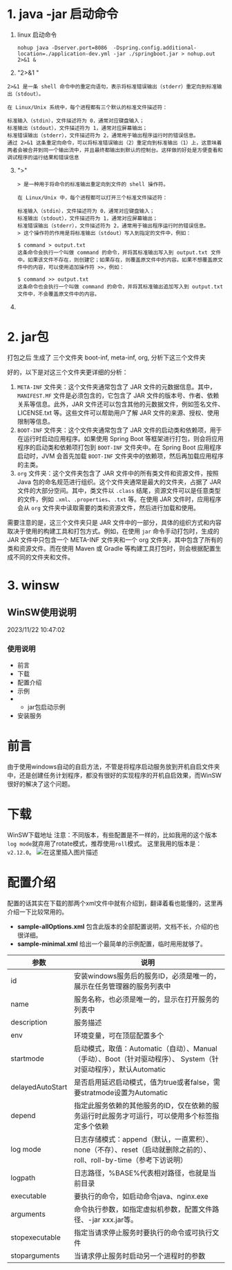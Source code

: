 # 1. java -jar 启动命令

1. linux 启动命令

   ```shell
   nohup java -Dserver.port=8086  -Dspring.config.additional-location=./application-dev.yml -jar ./springboot.jar > nohup.out 2>&1 &
   
   ```

2. "2>&1 "

```
2>&1 是一条 shell 命令中的重定向语句，表示将标准错误输出（stderr）重定向到标准输出（stdout）。

在 Linux/Unix 系统中，每个进程都有三个默认的标准文件描述符：

标准输入（stdin），文件描述符为 0，通常对应键盘输入；
标准输出（stdout），文件描述符为 1，通常对应屏幕输出；
标准错误输出（stderr），文件描述符为 2，通常用于输出程序运行时的错误信息。
通过 2>&1 这条重定向命令，可以将标准错误输出（2）重定向到标准输出（1）上，这意味着两者会被合并到同一个输出流中，并且最终都输出到默认的控制台。这样做的好处是方便查看和调试程序的运行结果和错误信息
```

 3. ">"

    ```
    > 是一种用于将命令的标准输出重定向到文件的 shell 操作符。
    
    在 Linux/Unix 中，每个进程都可以打开三个标准文件描述符：
    
    标准输入（stdin），文件描述符为 0，通常对应键盘输入；
    标准输出（stdout），文件描述符为 1，通常对应屏幕输出；
    标准错误输出（stderr），文件描述符为 2，通常用于输出程序运行时的错误信息。
    > 这个操作符的作用是将标准输出（stdout）写入到指定的文件中，例如：
    
    $ command > output.txt
    这条命令会执行一个叫做 command 的命令，并将其标准输出写入到 output.txt 文件中。如果该文件不存在，则创建它；如果存在，则覆盖原文件中的内容。如果不想覆盖原文件中的内容，可以使用追加操作符 >>，例如：
    
    $ command >> output.txt
    这条命令也会执行一个叫做 command 的命令，并将其标准输出追加写入到 output.txt 文件中，不会覆盖原文件中的内容。
    ```

    

 4. 




# 2. jar包

打包之后 生成了 三个文件夹 boot-inf,  meta-inf, org,  分析下这三个文件夹

好的，以下是对这三个文件夹更详细的分析：

1. `META-INF` 文件夹：这个文件夹通常包含了 JAR 文件的元数据信息。其中，`MANIFEST.MF` 文件是必须包含的，它包含了 JAR 文件的版本号、作者、依赖关系等信息。此外，JAR 文件还可以包含其他的元数据文件，例如签名文件、LICENSE.txt 等。这些文件可以帮助用户了解 JAR 文件的来源、授权、使用限制等信息。
2. `BOOT-INF` 文件夹：这个文件夹通常包含了 JAR 文件的启动类和依赖项，用于在运行时启动应用程序。如果使用 Spring Boot 等框架进行打包，则会将应用程序的启动类和依赖项打包到 `BOOT-INF` 文件夹中。在 Spring Boot 应用程序启动时，JVM 会首先加载 `BOOT-INF` 文件夹中的依赖项，然后再加载应用程序的主类。
3. `org` 文件夹：这个文件夹包含了 JAR 文件中的所有类文件和资源文件，按照 Java 包的命名规范进行组织。这个文件夹通常是最大的文件夹，占据了 JAR 文件的大部分空间。其中，类文件以 `.class` 结尾，资源文件可以是任意类型的文件，例如 `.xml`、`.properties`、`.txt` 等。在使用 JAR 文件时，应用程序会从 `org` 文件夹中读取需要的类和资源文件，然后进行加载和使用。

需要注意的是，这三个文件夹只是 JAR 文件中的一部分，具体的组织方式和内容取决于使用的构建工具和打包方式。例如，在使用 `jar` 命令手动打包时，生成的 JAR 文件中只包含一个 META-INF 文件夹和一个 org 文件夹，其中包含了所有的类和资源文件。而在使用 Maven 或 Gradle 等构建工具打包时，则会根据配置生成不同的文件夹和文件。



# 3. winsw



## WinSW使用说明

2023/11/22 10:47:02



### 使用说明

- 前言
- 下载
- 配置介绍
- 示例
- - jar包启动示例
- 安装服务



# 前言

由于使用windows自动的自启方法，不管是将程序启动服务放到开机自启文件夹中，还是创建任务计划程序，都没有很好的实现程序的开机自启效果，而WinSW很好的解决了这个问题。

# 下载

WinSW下载地址
注意：不同版本，有些配置是不一样的，比如我用的这个版本`log mode`就弃用了rotate模式，推荐使用`roll`模式。
这里我用的版本是： `v2.12.0`。
![在这里插入图片描述](https://img-blog.csdnimg.cn/0c5cc7b6cd8e4d089e4c5ee0b9125117.png)

# 配置介绍

配置的话其实在下载的那两个xml文件中就有介绍到，翻译着看也能懂的，这里再介绍一下比较常用的。

- **sample-allOptions.xml**
  包含此版本的全部配置说明，文档不长，介绍的也很详细。
- **sample-minimal.xml**
  给出一个最简单的示例配置，临时用用就够了。

| 参数             | 说明                                                         |
| ---------------- | ------------------------------------------------------------ |
| id               | 安装windows服务后的服务ID，必须是唯一的，展示在任务管理器的服务列表中 |
| name             | 服务名称，也必须是唯一的，显示在打开服务的列表中             |
| description      | 服务描述                                                     |
| env              | 环境变量，可在顶层配置多个                                   |
| startmode        | 启动模式，取值：Automatic（自动）、Manual（手动）、Boot（针对驱动程序）、 System（针对驱动程序），默认Automatic |
| delayedAutoStart | 是否启用延迟启动模式，值为true或者false，需要stratmode设置为Automatic |
| depend           | 指定此服务依赖的其他服务的ID，仅在依赖的服务运行时此服务才可运行，可以使用多个标签指定多个依赖 |
| log mode         | 日志存储模式：append（默认，一直累积）、none（不存）、reset（启动就删除之前的）、roll、roll-by-time（参考下访说明） |
| logpath          | 日志路径，%BASE%代表相对路径，也就是当前目录                 |
| executable       | 要执行的命令，如启动命令java、nginx.exe                      |
| arguments        | 命令执行参数，如指定虚拟机参数，配置文件路径、-jar xxx.jar等。 |
| stopexecutable   | 指定当请求停止服务时要执行的命令或可执行文件                 |
| stoparguments    | 当请求停止服务时启动另一个进程时的参数                       |